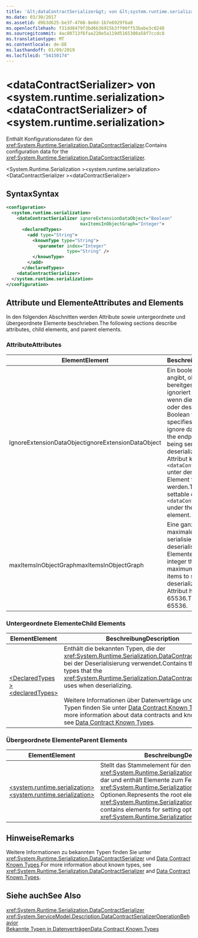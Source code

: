 ```yaml
---
title: '&lt;dataContractSerializer&gt; von &lt;system.runtime.serialization&gt;'
ms.date: 03/30/2017
ms.assetid: d9b3d625-be3f-4768-8e0d-1b7e6929f6a8
ms.openlocfilehash: f31dd8479f3bd6b36915b3ff00ff53babe3c0248
ms.sourcegitcommit: 4ac80713f6faa220e5a119d5165308a58f7ccdc8
ms.translationtype: MT
ms.contentlocale: de-DE
ms.lasthandoff: 01/09/2019
ms.locfileid: "54150174"
---
```

# <a name="ltdatacontractserializergt-of-ltsystemruntimeserializationgt"></a><span data-ttu-id="6e6ce-102">&lt;dataContractSerializer&gt; von &lt;system.runtime.serialization&gt;</span><span class="sxs-lookup"><span data-stu-id="6e6ce-102">&lt;dataContractSerializer&gt; of &lt;system.runtime.serialization&gt;</span></span>
<span data-ttu-id="6e6ce-103">Enthält Konfigurationsdaten für den <xref:System.Runtime.Serialization.DataContractSerializer>.</span><span class="sxs-lookup"><span data-stu-id="6e6ce-103">Contains configuration data for the <xref:System.Runtime.Serialization.DataContractSerializer>.</span></span>  
  
 <span data-ttu-id="6e6ce-104">\<System.Runtime.Serialization ></span><span class="sxs-lookup"><span data-stu-id="6e6ce-104">\<system.runtime.serialization></span></span>  
<span data-ttu-id="6e6ce-105">\<DataContractSerializer ></span><span class="sxs-lookup"><span data-stu-id="6e6ce-105">\<dataContractSerializer></span></span>  
  
## <a name="syntax"></a><span data-ttu-id="6e6ce-106">Syntax</span><span class="sxs-lookup"><span data-stu-id="6e6ce-106">Syntax</span></span>  
  
```xml  
<configuration>
  <system.runtime.serialization>
    <dataContractSerializer ignoreExtensionDataObject="Boolean"
                            maxItemsInObjectGraph="Integer">
      <declaredTypes>
        <add type="String">
          <knownType type="String">
            <parameter index="Integer"
                       type="String" />
          </knownType>
        </add>
      </declaredTypes>
    <dataContractSerializer>
  </system.runtime.serialization>
</configuration>
```  
  
## <a name="attributes-and-elements"></a><span data-ttu-id="6e6ce-107">Attribute und Elemente</span><span class="sxs-lookup"><span data-stu-id="6e6ce-107">Attributes and Elements</span></span>  
 <span data-ttu-id="6e6ce-108">In den folgenden Abschnitten werden Attribute sowie untergeordnete und übergeordnete Elemente beschrieben.</span><span class="sxs-lookup"><span data-stu-id="6e6ce-108">The following sections describe attributes, child elements, and parent elements.</span></span>  
  
### <a name="attributes"></a><span data-ttu-id="6e6ce-109">Attribute</span><span class="sxs-lookup"><span data-stu-id="6e6ce-109">Attributes</span></span>  
  
|<span data-ttu-id="6e6ce-110">Element</span><span class="sxs-lookup"><span data-stu-id="6e6ce-110">Element</span></span>|<span data-ttu-id="6e6ce-111">Beschreibung</span><span class="sxs-lookup"><span data-stu-id="6e6ce-111">Description</span></span>|  
|-------------|-----------------|  
|<span data-ttu-id="6e6ce-112">IgnoreExtensionDataObject</span><span class="sxs-lookup"><span data-stu-id="6e6ce-112">ignoreExtensionDataObject</span></span>|<span data-ttu-id="6e6ce-113">Ein boolescher Wert, der angibt, ob vom Endpunkt bereitgestellte Daten ignoriert werden sollen, wenn dieser serialisiert oder deserialisiert wird.</span><span class="sxs-lookup"><span data-stu-id="6e6ce-113">A Boolean value that specifies whether to ignore data supplied by the endpoint when it is being serialized or deserialized.</span></span> <span data-ttu-id="6e6ce-114">Dieses Attribut kann nur im `<dataContractSerializer>` unter dem `<behavior>`-Element festgelegt werden.</span><span class="sxs-lookup"><span data-stu-id="6e6ce-114">This attribute is settable only on the `<dataContractSerializer>` under the `<behavior>` element.</span></span>|  
|<span data-ttu-id="6e6ce-115">maxItemsInObjectGraph</span><span class="sxs-lookup"><span data-stu-id="6e6ce-115">maxItemsInObjectGraph</span></span>|<span data-ttu-id="6e6ce-116">Eine ganze Zahl, die die maximale Anzahl der zu serialisierenden oder zu deserialisierenden Elemente angibt.</span><span class="sxs-lookup"><span data-stu-id="6e6ce-116">An integer that specifies the maximum number of items to serialize or deserialize.</span></span> <span data-ttu-id="6e6ce-117">Dieses Attribut hat den Wert 65536.</span><span class="sxs-lookup"><span data-stu-id="6e6ce-117">This attribute is 65536.</span></span>|  
  
### <a name="child-elements"></a><span data-ttu-id="6e6ce-118">Untergeordnete Elemente</span><span class="sxs-lookup"><span data-stu-id="6e6ce-118">Child Elements</span></span>  
  
|<span data-ttu-id="6e6ce-119">Element</span><span class="sxs-lookup"><span data-stu-id="6e6ce-119">Element</span></span>|<span data-ttu-id="6e6ce-120">Beschreibung</span><span class="sxs-lookup"><span data-stu-id="6e6ce-120">Description</span></span>|  
|-------------|-----------------|  
|[<span data-ttu-id="6e6ce-121">\<DeclaredTypes ></span><span class="sxs-lookup"><span data-stu-id="6e6ce-121">\<declaredTypes></span></span>](../../../../../docs/framework/configure-apps/file-schema/wcf/declaredtypes.md)|<span data-ttu-id="6e6ce-122">Enthält die bekannten Typen, die der <xref:System.Runtime.Serialization.DataContractSerializer> bei der Deserialisierung verwendet.</span><span class="sxs-lookup"><span data-stu-id="6e6ce-122">Contains the known types that the <xref:System.Runtime.Serialization.DataContractSerializer> uses when deserializing.</span></span><br /><br /> <span data-ttu-id="6e6ce-123">Weitere Informationen über Datenverträge und bekannte Typen finden Sie unter [Data Contract Known Types](../../../../../docs/framework/wcf/feature-details/data-contract-known-types.md).</span><span class="sxs-lookup"><span data-stu-id="6e6ce-123">For more information about data contracts and known types, see [Data Contract Known Types](../../../../../docs/framework/wcf/feature-details/data-contract-known-types.md).</span></span>|  
  
### <a name="parent-elements"></a><span data-ttu-id="6e6ce-124">Übergeordnete Elemente</span><span class="sxs-lookup"><span data-stu-id="6e6ce-124">Parent Elements</span></span>  
  
|<span data-ttu-id="6e6ce-125">Element</span><span class="sxs-lookup"><span data-stu-id="6e6ce-125">Element</span></span>|<span data-ttu-id="6e6ce-126">Beschreibung</span><span class="sxs-lookup"><span data-stu-id="6e6ce-126">Description</span></span>|  
|-------------|-----------------|  
|[<span data-ttu-id="6e6ce-127">\<system.runtime.serialization></span><span class="sxs-lookup"><span data-stu-id="6e6ce-127">\<system.runtime.serialization></span></span>](../../../../../docs/framework/configure-apps/file-schema/wcf/system-runtime-serialization.md)|<span data-ttu-id="6e6ce-128">Stellt das Stammelement für den <xref:System.Runtime.Serialization>-Namespaceabschnitt dar und enthält Elemente zum Festlegen von <xref:System.Runtime.Serialization.DataContractSerializer>-Optionen.</span><span class="sxs-lookup"><span data-stu-id="6e6ce-128">Represents the root element for the <xref:System.Runtime.Serialization> namespace section and contains elements for setting options of the <xref:System.Runtime.Serialization.DataContractSerializer>.</span></span>|  
  
## <a name="remarks"></a><span data-ttu-id="6e6ce-129">Hinweise</span><span class="sxs-lookup"><span data-stu-id="6e6ce-129">Remarks</span></span>  
 <span data-ttu-id="6e6ce-130">Weitere Informationen zu bekannten Typen finden Sie unter <xref:System.Runtime.Serialization.DataContractSerializer> und [Data Contract Known Types](../../../../../docs/framework/wcf/feature-details/data-contract-known-types.md).</span><span class="sxs-lookup"><span data-stu-id="6e6ce-130">For more information about known types, see <xref:System.Runtime.Serialization.DataContractSerializer> and [Data Contract Known Types](../../../../../docs/framework/wcf/feature-details/data-contract-known-types.md).</span></span>  
  
## <a name="see-also"></a><span data-ttu-id="6e6ce-131">Siehe auch</span><span class="sxs-lookup"><span data-stu-id="6e6ce-131">See Also</span></span>  
 <xref:System.Runtime.Serialization.DataContractSerializer>  
 <xref:System.ServiceModel.Description.DataContractSerializerOperationBehavior>  
 [<span data-ttu-id="6e6ce-132">Bekannte Typen in Datenverträgen</span><span class="sxs-lookup"><span data-stu-id="6e6ce-132">Data Contract Known Types</span></span>](../../../../../docs/framework/wcf/feature-details/data-contract-known-types.md)

